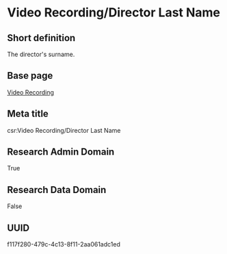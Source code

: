 # Video Recording/Director Last Name
## Short definition
The director's surname.
## Base page
[Video Recording](https://github.com/EuroCRIS/CASRAI-Dictionairies/blob/main/Objects/Video%20Recording.md)
## Meta title
csr:Video Recording/Director Last Name
## Research Admin Domain
True
## Research Data Domain
False
## UUID
f117f280-479c-4c13-8f11-2aa061adc1ed
